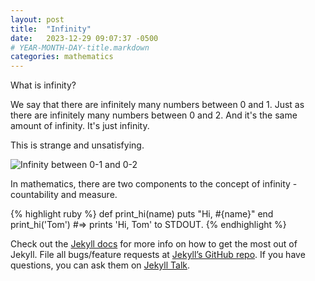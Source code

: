 ```yaml
---
layout: post
title:  "Infinity"
date:   2023-12-29 09:07:37 -0500
# YEAR-MONTH-DAY-title.markdown
categories: mathematics
---
```

What is infinity?

We say that there are infinitely many numbers between 0 and 1. Just as there are infinitely many numbers between 0 and 2. And it's the same amount of infinity. It's just infinity.

This is strange and unsatisfying.

![Infinity between 0-1 and 0-2](/images/infinity_is_weird.jpeg "Infinity is weird.")

In mathematics, there are two components to the concept of infinity - countability and measure.

{% highlight ruby %}
def print_hi(name)
  puts "Hi, #{name}"
end
print_hi('Tom')
#=> prints 'Hi, Tom' to STDOUT.
{% endhighlight %}

Check out the [Jekyll docs][jekyll-docs] for more info on how to get the most out of Jekyll. File all bugs/feature requests at [Jekyll’s GitHub repo][jekyll-gh]. If you have questions, you can ask them on [Jekyll Talk][jekyll-talk].

[jekyll-docs]: https://jekyllrb.com/docs/home
[jekyll-gh]:   https://github.com/jekyll/jekyll
[jekyll-talk]: https://talk.jekyllrb.com/
